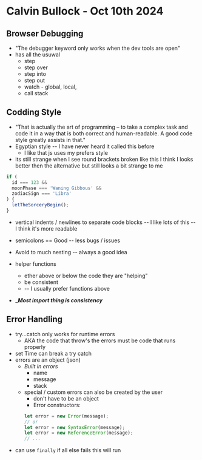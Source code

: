 # Calvin Bullock - Oct 10th 2024

## Browser Debugging

- "The debugger keyword only works when the dev tools are open"
- has all the usuwal
    - step
    - step over
    - step into
    - step out
    - watch - global, local, 
    - call stack

## Codding Style
- "That is actually the art of programming – to take a complex task and code it in a way that is both correct and human-readable. A good code style greatly assists in that."
- Egyptian style -- I have never heard it called this before 
    - I like that js uses my prefers style
- its still strange when I see round brackets broken like this I think I looks better then the alternative but still looks a bit strange to me
```js
if (
  id === 123 &&
  moonPhase === 'Waning Gibbous' &&
  zodiacSign === 'Libra'
) {
  letTheSorceryBegin();
}
```
- vertical indents / newlines to separate code blocks -- I like lots of this -- I think it's more readable
- semicolons == Good -- less bugs / issues
- Avoid to much nesting -- always a good idea
- helper functions
    - ether above or below the code they are "helping"
    - be consistent
    - -- I usually prefer functions above

- ____Most import thing is consistency___

## Error Handling
- try...catch only works for runtime errors
    - AKA the code that throw's the errors must be code that runs properly
- set Time can break a try catch
- errors are an object (json)
    - _Built in errors_
        - name
        - message
        - stack
    - special / custom errors can also be created by the user
        - don't have to be an object
        - Error constructors:
        ```js
        let error = new Error(message);
        // or
        let error = new SyntaxError(message);
        let error = new ReferenceError(message);
        // ...
        ```
- can use `finally` if all else fails this will run


